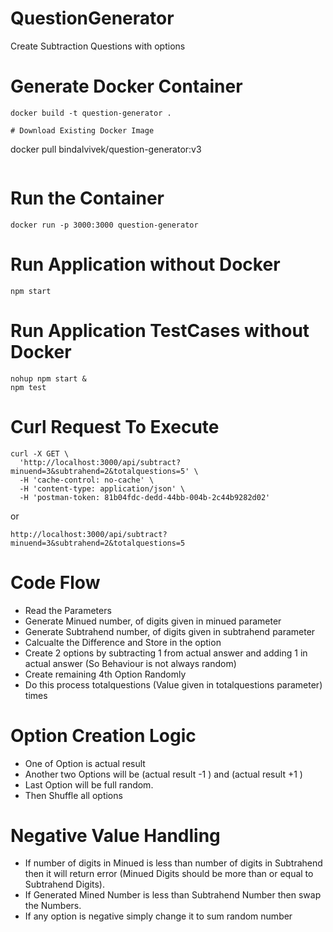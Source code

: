 # QuestionGenerator
Create Subtraction Questions with options

# Generate Docker Container
```
docker build -t question-generator .

# Download Existing Docker Image
```
docker pull bindalvivek/question-generator:v3
```
```
# Run the Container
```
docker run -p 3000:3000 question-generator
```
# Run Application without Docker
```
npm start
```
# Run Application TestCases without Docker
```
nohup npm start &
npm test
```


# Curl Request To Execute
```
curl -X GET \
  'http://localhost:3000/api/subtract?minuend=3&subtrahend=2&totalquestions=5' \
  -H 'cache-control: no-cache' \
  -H 'content-type: application/json' \
  -H 'postman-token: 81b04fdc-dedd-44bb-004b-2c44b9282d02'
```
or

```
http://localhost:3000/api/subtract?minuend=3&subtrahend=2&totalquestions=5
```

# Code Flow 

* Read the Parameters
* Generate Minued number, of digits given in minued parameter
* Generate Subtrahend number, of digits given in subtrahend parameter
* Calcualte the Difference and Store in the option
* Create 2 options by subtracting 1 from actual answer and adding 1 in actual answer (So Behaviour is not always random)
* Create remaining 4th Option Randomly
* Do this process totalquestions (Value given in totalquestions parameter) times 

# Option Creation Logic

* One of Option is actual result
* Another two Options will be (actual result -1 ) and (actual result +1 )
* Last Option will be full random.
* Then Shuffle all options


# Negative Value Handling

* If number of digits in Minued is less than number of digits in Subtrahend then it will return error (Minued Digits should be more than or equal to Subtrahend Digits).
* If Generated Mined Number is less than Subtrahend Number then swap the Numbers.
* If any option is negative simply change it to sum random number

